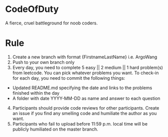 # CodeOfDuty
A fierce, cruel battleground for noob coders.

# Rule
1. Create a new branch with format {FirstnameLastName} i.e. ArgoWang
2. Push to your own branch only
3. Every day, you need to complete 5 easy || 2 medium || 1 hard problem(s) from leetcode. You can pick whatever problems you want. To check-in for each day, you need to commit the following things:
* Updated README.md specifying the date and links to the problems finished within the day
* A folder with date YYYY-MM-DD as name and answer to each question
4. Participants should provide code reviews for other participants. Create an issue if you find any smelling code and humiliate the author as you want.
5. Participants who fail to upload before 11:59 p.m. local time will be publicly humiliated on the master branch.
